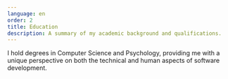 ```yaml
---
language: en
order: 2
title: Education
description: A summary of my academic background and qualifications.
---
```


I hold degrees in Computer Science and Psychology, providing me with a unique
perspective on both the technical and human aspects of software development.
